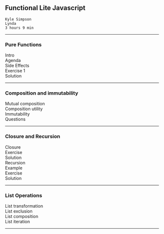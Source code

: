 ## Functional Lite Javascript
    Kyle Simpson
    Lynda
    3 hours 9 min

***

### Pure Functions

Intro  
Agenda  
Side Effects  
Exercise 1  
Solution  
***
### Composition and immutability

Mutual composition  
Composition utility  
Immutability  
Questions  

***
### Closure and Recursion

Closure  
Exercise  
Solution  
Recursion  
Example  
Exercise  
Solution  

***
### List Operations  

List transformation  
List exclusion  
List composition  
List iteration  
***
